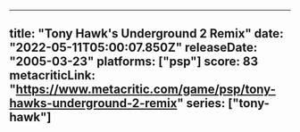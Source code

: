 
---
title: "Tony Hawk's Underground 2 Remix"
date: "2022-05-11T05:00:07.850Z"
releaseDate: "2005-03-23"
platforms: ["psp"]
score: 83
metacriticLink: "https://www.metacritic.com/game/psp/tony-hawks-underground-2-remix"
series: ["tony-hawk"]
---
